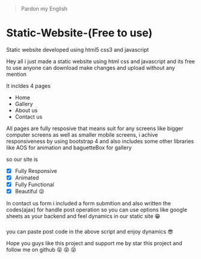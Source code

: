 > Pardon my English

# Static-Website-(Free to use)
Static website developed using html5 css3 and javascript

Hey all i just made a static website using html css and javascript and its free to use anyone can download make changes and upload without any mention

It incldes 4 pages
- Home
- Gallery
- About us
- Contact us

All pages are fully resposive that means suit for any screens like bigger computer screens as well as smaller mobile screens, i achive responsiveness by using bootstrap 4
and also includes some other libraries like AOS for animation and baguetteBox for gallery

so our site is
- [x] Fully Responsive
- [x] Animated
- [x] Fully Functional
- [x] Beautiful :stuck_out_tongue_winking_eye:

In contact us form i included a form submition and also written the codes(ajax) for handle post operation so you can use options like google sheets as your backend and feel dynamics in our static site :grin:

##### <script>
#####   const scriptURL = 'your post link'
#####   const form = document.forms['gform']
#####   form.addEventListener('submit', e => {
#####     e.preventDefault()
#####   fetch(scriptURL, { method: 'POST', body: new FormData(form)})
#####      .then(response => $('#exampleModalCenter').modal({'show' : true}  ), $('#gform')[0].reset())
#####      .catch(response => $('#exampleModalCenter2').modal({'show' : true}  ) , $('#gform')[0].reset() )
#####   })
##### </script>


you can paste post code in the above script and enjoy dynamics :sunglasses:


Hope you guys like this project and support me by star this project and follow me on github :stuck_out_tongue_closed_eyes: :stuck_out_tongue_closed_eyes: :stuck_out_tongue_closed_eyes:



